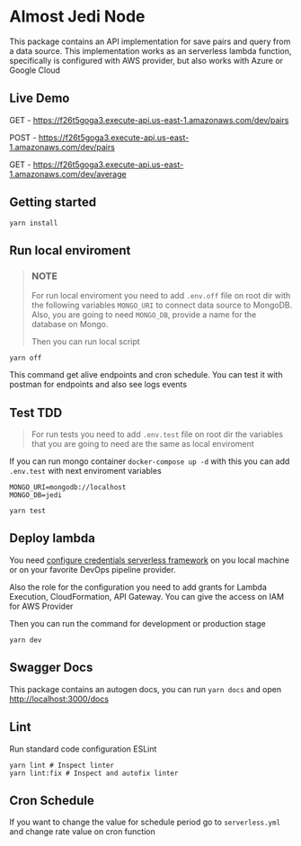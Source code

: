 # Almost Jedi Node


This package contains an API implementation for save pairs and query from a data source.
This implementation works as an serverless lambda function, specifically
is configured with AWS provider, but also works with Azure or Google Cloud

## Live Demo

GET - https://f26t5goga3.execute-api.us-east-1.amazonaws.com/dev/pairs

POST - https://f26t5goga3.execute-api.us-east-1.amazonaws.com/dev/pairs

GET - https://f26t5goga3.execute-api.us-east-1.amazonaws.com/dev/average


## Getting started

```shell
yarn install
```

## Run local enviroment
> ### NOTE
> For run local enviroment you need to add `.env.off` file on root dir with
> the following variables `MONGO_URI` to connect data source to MongoDB.
> Also, you are going to need `MONGO_DB`, provide a name
> for the database on Mongo.
>
> Then you can run local script


```shell
yarn off
```

This command get alive endpoints and cron schedule.
You can test it with postman for endpoints and also see logs events


## Test TDD

> For run tests you need to add `.env.test` file on root dir 
> the variables that you are going to need are the same
> as local enviroment
> 
>  

If you can run mongo container `docker-compose up -d`
with this you can add `.env.test` with next enviroment variables
```shell
MONGO_URI=mongodb://localhost
MONGO_DB=jedi
```

```shell
yarn test
```

## Deploy lambda

You need [configure credentials serverless framework](https://www.serverless.com/framework/docs/providers/aws/cli-reference/config-credentials) on you local machine or 
on your favorite DevOps pipeline provider.

Also the role for the configuration you need to add grants
for Lambda Execution, CloudFormation, API Gateway. You can
give the access on IAM for AWS Provider

Then you can run the command for development
or production stage

```shell
yarn dev
```


## Swagger Docs

This package contains an autogen docs, you can run `yarn docs`
and open [http://localhost:3000/docs](http://localhost:3000/docs)

## Lint

Run standard code configuration ESLint

```shell
yarn lint # Inspect linter
yarn lint:fix # Inspect and autofix linter
```

## Cron Schedule

If you want to change the value for schedule period
go to `serverless.yml` and change rate value on cron function
